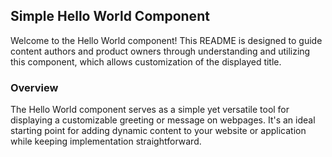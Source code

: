 ## Simple Hello World Component

Welcome to the Hello World component! This README is designed to guide content authors and product owners through understanding and utilizing this component, which allows customization of the displayed title.

### Overview
The Hello World component serves as a simple yet versatile tool for displaying a customizable greeting or message on webpages. It's an ideal starting point for adding dynamic content to your website or application while keeping implementation straightforward.
